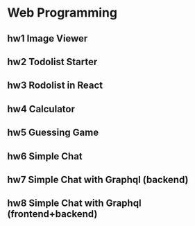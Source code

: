 # Web Programming
## hw1 Image Viewer
## hw2 Todolist Starter
## hw3 Rodolist in React
## hw4 Calculator
## hw5 Guessing Game
## hw6 Simple Chat
## hw7 Simple Chat with Graphql (backend)
## hw8 Simple Chat with Graphql (frontend+backend)




